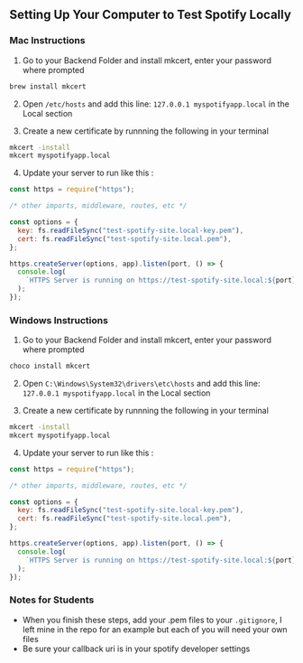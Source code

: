 ## Setting Up Your Computer to Test Spotify Locally

### Mac Instructions

1. Go to your Backend Folder and install mkcert, enter your password where prompted

```bash
brew install mkcert
```

2. Open `/etc/hosts` and add this line: `127.0.0.1 myspotifyapp.local` in the Local section

3. Create a new certificate by runnning the following in your terminal

```bash
mkcert -install
mkcert myspotifyapp.local
```

4. Update your server to run like this :

```javascript
const https = require("https");

/* other imports, middleware, routes, etc */

const options = {
  key: fs.readFileSync("test-spotify-site.local-key.pem"),
  cert: fs.readFileSync("test-spotify-site.local.pem"),
};

https.createServer(options, app).listen(port, () => {
  console.log(
    `HTTPS Server is running on https://test-spotify-site.local:${port}`
  );
});
```

### Windows Instructions

1. Go to your Backend Folder and install mkcert, enter your password where prompted

```bash
choco install mkcert
```

2. Open `C:\Windows\System32\drivers\etc\hosts` and add this line: `127.0.0.1 myspotifyapp.local` in the Local section

3. Create a new certificate by runnning the following in your terminal

```bash
mkcert -install
mkcert myspotifyapp.local
```

4. Update your server to run like this :

```javascript
const https = require("https");

/* other imports, middleware, routes, etc */

const options = {
  key: fs.readFileSync("test-spotify-site.local-key.pem"),
  cert: fs.readFileSync("test-spotify-site.local.pem"),
};

https.createServer(options, app).listen(port, () => {
  console.log(
    `HTTPS Server is running on https://test-spotify-site.local:${port}`
  );
});
```

### Notes for Students

- When you finish these steps, add your .pem files to your `.gitignore`, I left mine in the repo for an example but each of you will need your own files
- Be sure your callback uri is in your spotify developer settings
